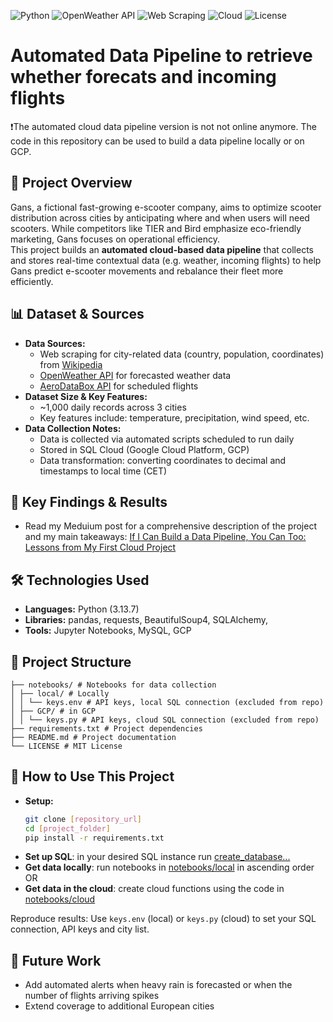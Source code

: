 ![Python](https://img.shields.io/badge/Python-3.13.7-blue?logo=python&logoColor=white)
![OpenWeather API](https://img.shields.io/badge/API-OpenWeather-00A4D3?logo=openweather&logoColor=white)
![Web Scraping](https://img.shields.io/badge/Web%20Scraping-BeautifulSoup-green?logo=python&logoColor=white)
![Cloud](https://img.shields.io/badge/Cloud-GCP-blueviolet?logo=cloudflare&logoColor=white)
![License](https://img.shields.io/badge/License-MIT-lightgrey)

# Automated Data Pipeline to retrieve whether forecats and incoming flights

❗The automated cloud data pipeline version is not not online anymore. The code in this repository can be used to build a data pipeline locally or on GCP.

## 🎯 Project Overview
Gans, a fictional fast-growing e-scooter company, aims to optimize scooter distribution across cities by anticipating where and when users will need scooters. While competitors like TIER and Bird emphasize eco-friendly marketing, Gans focuses on operational efficiency.  
This project builds an **automated cloud-based data pipeline** that collects and stores real-time contextual data (e.g. weather, incoming flights) to help Gans predict e-scooter movements and rebalance their fleet more efficiently.

## 📊 Dataset & Sources
- **Data Sources:**
  - Web scraping for city-related data (country, population, coordinates) from [Wikipedia](https://en.wikipedia.org/)
  - [OpenWeather API](https://openweathermap.org/api) for forecasted weather data
  - [AeroDataBox API](https://aerodatabox.com/) for scheduled flights
- **Dataset Size & Key Features:**
  - ~1,000 daily records across 3 cities
  - Key features include: temperature, precipitation, wind speed, etc.
- **Data Collection Notes:**
  - Data is collected via automated scripts scheduled to run daily
  - Stored in SQL Cloud (Google Cloud Platform, GCP)
  - Data transformation: converting coordinates to decimal and timestamps to local time (CET)

## 🚀 Key Findings & Results
- Read my Meduium post for a comprehensive description of the project and my main takeaways: [If I Can Build a Data Pipeline, You Can Too: Lessons from My First Cloud Project](https://medium.com/@nadine.jacobsen/if-i-can-build-a-data-pipeline-you-can-too-lessons-from-my-first-cloud-project-e83dde51f666)

## 🛠️ Technologies Used
- **Languages:** Python (3.13.7)
- **Libraries:** pandas, requests, BeautifulSoup4, SQLAlchemy, 
- **Tools:** Jupyter Notebooks, MySQL, GCP

## 📁 Project Structure
```
├── notebooks/ # Notebooks for data collection
│ ├── local/ # Locally
│ │ └── keys.env # API keys, local SQL connection (excluded from repo)
│ ├── GCP/ # in GCP
│ │ └── keys.py # API keys, cloud SQL connection (excluded from repo)
├── requirements.txt # Project dependencies
├── README.md # Project documentation
└── LICENSE # MIT License
```

## 🔗 How to Use This Project
- **Setup:**
    ```bash
    git clone [repository_url]
    cd [project_folder]
    pip install -r requirements.txt
    ```
- **Set up SQL**: in your desired SQL instance run [create_database...](sql/create_database_data_pipeline_example.sql)
- **Get data locally**: run notebooks in [notebooks/local](notebooks/local) in ascending order OR
- **Get data in the cloud**: create cloud functions using the code in [notebooks/cloud](notebooks/cloud)


Reproduce results: Use `keys.env` (local) or `keys.py` (cloud) to set your SQL connection, API keys and city list.

## 🚀 Future Work
* Add automated alerts when heavy rain is forecasted or when the number of flights arriving spikes
* Extend coverage to additional European cities
